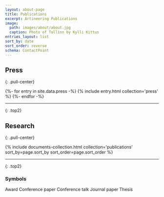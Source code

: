 ```yaml
---
layout: about-page
title: Publications
excerpt: Artineering Publications
image:
  path: images/about/about.jpg
  caption: Photo of Tallinn by Kylli Kittus
entries_layout: list
sort_by: date
sort_order: reverse
schema: ContactPoint
---
```

## Press
{: .pull-center}

<div class="entries-{{ page.entries_layout | default: 'list' }}">
  {%- for entry in site.data.press -%}
    {% include entry.html collection='press' %}
  {%- endfor -%}
</div>

---
{: .top2}

## Research
{: .pull-center}

<div class="entries-{{ page.entries_layout | default: 'list' }}">
  {% include documents-collection.html collection='publications' sort_by=page.sort_by sort_order=page.sort_order %}
</div>

---
{: .top2}

### Symbols
<div class="aio-symbols">
  <span><i class="fas fa-award"></i>Award</span>
  <span><i class="far fa-scroll"></i>Conference paper</span>
  <span><i class="far fa-presentation"></i>Conference talk</span>
  <span><i class="far fa-book"></i>Journal paper</span>
  <span><i class="far fa-graduation-cap"></i>Thesis</span>
</div>
